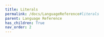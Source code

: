 ```yaml
---
title: Literals
permalink: /docs/LanguageReference#literals
parent: Language Reference
has_children: True
nav_order: 2
---
```

